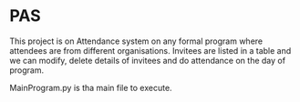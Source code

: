 # PAS

This project is on Attendance system on any formal program where attendees are from different organisations. Invitees are listed in a table and we can modify, delete details of invitees and do attendance on the day of program.

MainProgram.py is tha main file to execute.
